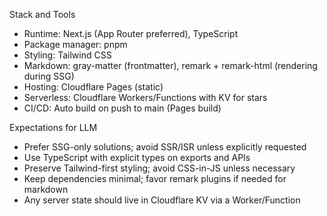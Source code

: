 Stack and Tools

- Runtime: Next.js (App Router preferred), TypeScript
- Package manager: pnpm
- Styling: Tailwind CSS
- Markdown: gray-matter (frontmatter), remark + remark-html (rendering during SSG)
- Hosting: Cloudflare Pages (static)
- Serverless: Cloudflare Workers/Functions with KV for stars
- CI/CD: Auto build on push to main (Pages build)

Expectations for LLM

- Prefer SSG-only solutions; avoid SSR/ISR unless explicitly requested
- Use TypeScript with explicit types on exports and APIs
- Preserve Tailwind-first styling; avoid CSS-in-JS unless necessary
- Keep dependencies minimal; favor remark plugins if needed for markdown
- Any server state should live in Cloudflare KV via a Worker/Function

